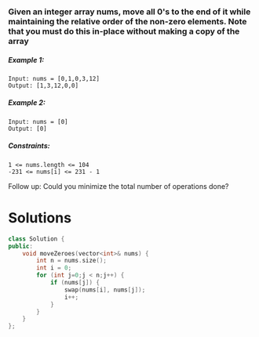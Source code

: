 ### Given an integer array nums, move all 0's to the end of it while maintaining the relative order of the non-zero elements. Note that you must do this in-place without making a copy of the array

##### Example 1:
```
Input: nums = [0,1,0,3,12]
Output: [1,3,12,0,0]
```
##### Example 2:
```
Input: nums = [0]
Output: [0]
```
 

##### Constraints:

    1 <= nums.length <= 104
    -231 <= nums[i] <= 231 - 1

 
Follow up: Could you minimize the total number of operations done?

# Solutions

```cpp
class Solution {
public:
    void moveZeroes(vector<int>& nums) {
        int n = nums.size();
        int i = 0;
        for (int j=0;j < n;j++) {
            if (nums[j]) {
                swap(nums[i], nums[j]);
                i++;
            }
        }
    }
};

```